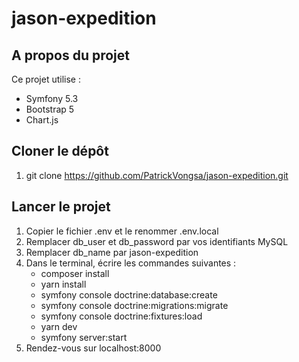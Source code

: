# jason-expedition

## A propos du projet
Ce projet utilise :
- Symfony 5.3
- Bootstrap 5
- Chart.js

## Cloner le dépôt
1. git clone https://github.com/PatrickVongsa/jason-expedition.git

## Lancer le projet
1. Copier le fichier .env et le renommer .env.local
2. Remplacer db_user et db_password par vos identifiants MySQL
3. Remplacer db_name par jason-expedition
4. Dans le terminal, écrire les commandes suivantes :
   - composer install
   - yarn install
   - symfony console doctrine:database:create
   - symfony console doctrine:migrations:migrate
   - symfony console doctrine:fixtures:load
   - yarn dev
   - symfony server:start
5. Rendez-vous sur localhost:8000
